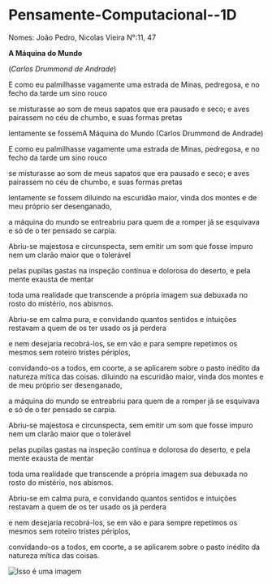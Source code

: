 # Pensamente-Computacional--1D

Nomes: João Pedro, Nicolas Vieira     N°:11, 47

**A Máquina do Mundo**

(*Carlos Drummond de Andrade*)

E como eu palmilhasse vagamente
uma estrada de Minas, pedregosa,
e no fecho da tarde um sino rouco

se misturasse ao som de meus sapatos
que era pausado e seco; e aves pairassem
no céu de chumbo, e suas formas pretas

lentamente se fossemA Máquina do Mundo
(Carlos Drummond de Andrade)

E como eu palmilhasse vagamente
uma estrada de Minas, pedregosa,
e no fecho da tarde um sino rouco

se misturasse ao som de meus sapatos
que era pausado e seco; e aves pairassem
no céu de chumbo, e suas formas pretas

lentamente se fossem diluindo
na escuridão maior, vinda dos montes
e de meu próprio ser desenganado,

a máquina do mundo se entreabriu
para quem de a romper já se esquivava
e só de o ter pensado se carpia.

Abriu-se majestosa e circunspecta,
sem emitir um som que fosse impuro
nem um clarão maior que o tolerável

pelas pupilas gastas na inspeção
contínua e dolorosa do deserto,
e pela mente exausta de mentar

toda uma realidade que transcende
a própria imagem sua debuxada
no rosto do mistério, nos abismos.

Abriu-se em calma pura, e convidando
quantos sentidos e intuições restavam
a quem de os ter usado os já perdera

e nem desejaria recobrá-los,
se em vão e para sempre repetimos
os mesmos sem roteiro tristes périplos,

convidando-os a todos, em coorte,
a se aplicarem sobre o pasto inédito
da natureza mítica das coisas. diluindo
na escuridão maior, vinda dos montes
e de meu próprio ser desenganado,

a máquina do mundo se entreabriu
para quem de a romper já se esquivava
e só de o ter pensado se carpia.

Abriu-se majestosa e circunspecta,
sem emitir um som que fosse impuro
nem um clarão maior que o tolerável

pelas pupilas gastas na inspeção
contínua e dolorosa do deserto,
e pela mente exausta de mentar

toda uma realidade que transcende
a própria imagem sua debuxada
no rosto do mistério, nos abismos.

Abriu-se em calma pura, e convidando
quantos sentidos e intuições restavam
a quem de os ter usado os já perdera

e nem desejaria recobrá-los,
se em vão e para sempre repetimos
os mesmos sem roteiro tristes périplos,

convidando-os a todos, em coorte,
a se aplicarem sobre o pasto inédito
da natureza mítica das coisas.

![Isso é uma imagem](https://miro.medium.com/max/1400/1*euCaEMPmcelzUWs3ODphrQ.jpeg)
